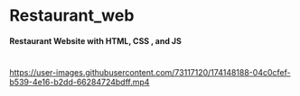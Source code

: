 <h1>Restaurant_web

<h4>Restaurant Website with HTML, CSS , and JS
  <h1></h1>


https://user-images.githubusercontent.com/73117120/174148188-04c0cfef-b539-4e16-b2dd-66284724bdff.mp4

